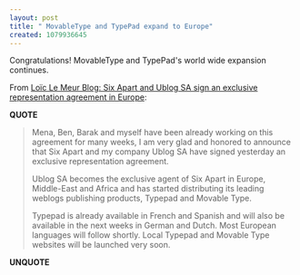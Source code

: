 ```yaml
---
layout: post
title: " MovableType and TypePad expand to Europe"
created: 1079936645
---
```

Congratulations! MovableType and TypePad's world wide expansion continues.

From <a href="http://www.loiclemeur.com/english/2004/03/six_apart_and_u.html">Lo&#239;c Le Meur Blog: Six Apart and Ublog SA sign an exclusive representation agreement in Europe</a>:
<p><strong>QUOTE</strong></p><blockquote>Mena, Ben, Barak and myself have been already working on this agreement for many weeks, I am very glad and honored to announce that Six Apart and my company Ublog SA have signed yesterday an exclusive representation agreement.

Ublog SA becomes the exclusive agent of Six Apart in Europe, Middle-East and Africa and has started distributing its leading weblogs publishing products, Typepad and Movable Type.

Typepad is already available in French and Spanish and will also be available in the next weeks in German and Dutch. Most European languages will follow shortly. Local Typepad and Movable Type websites will be launched very soon.</blockquote><p><strong>UNQUOTE</strong></p>

